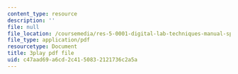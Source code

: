 ```yaml
---
content_type: resource
description: ''
file: null
file_location: /coursemedia/res-5-0001-digital-lab-techniques-manual-spring-2007/c47aad69a6cd2c4150832121736c2a5a_AcNtVgOp0bI.pdf
file_type: application/pdf
resourcetype: Document
title: 3play pdf file
uid: c47aad69-a6cd-2c41-5083-2121736c2a5a
---
```

